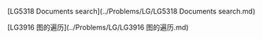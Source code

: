 [LG5318 Documents search](../Problems/LG/LG5318 Documents search.md)

[LG3916 图的遍历](../Problems/LG/LG3916 图的遍历.md)
